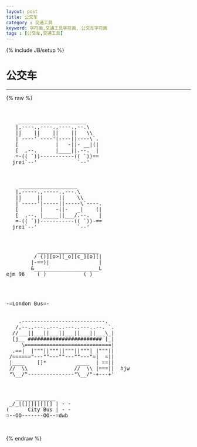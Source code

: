 ```yaml
---
layout: post
title: 公交车
category : 交通工具
keyword: 字符画,交通工具字符画, 公交车字符画
tags : [公交车,交通工具]
---
```

{% include JB/setup %}
# 公交车
---
{% raw %}
<pre>


    ______________________
   |,----.,----.,----.,--.\
   ||    ||    ||    ||   \\
   |`----&#039;`----&#039;|----||----\`.
   [            |   -||- __|(|
   [  ,--.      |____||.--.  |
   =-(( `))-----------(( `))==
  jrei`--&#039;             `--&#039;



    ___________________
   |,-----.,-----.,---.\
   ||     ||     ||    \\
   |`-----&#039;|-----||-----\`----.
   [       |    -||-   _|    (|
   [  ,--. |_____||___/.--.   |
   =-(( `))-----------(( `))-==
  jrei`--&#039;             `--&#039;



          ____________________
         / {)][o&gt;][_o][c_][o][|
        |-==)|                |
        &amp;_____________________L
ejm 96    ( )            ( )




-=London Bus=-


    .---------------------------.
   /,--..---..---..---..---..--. `.
  //___||___||___||___||___||___\_|
  [j__ ######################## [_|
     \============================|
  .==|  |&quot;&quot;&quot;||&quot;&quot;&quot;||&quot;&quot;&quot;||&quot;&quot;&quot;| |&quot;&quot;&quot;||
 /======&quot;---&quot;&quot;---&quot;&quot;---&quot;&quot;---&quot;=|  =||
 |____    []*          ____  | ==||
 //  \\               //  \\ |===||  hjw
 &quot;\__/&quot;---------------&quot;\__/&quot;-+---+&#039;



   _____________
 _/_|[][][][][] | - -
(      City Bus | - -
=--OO-------OO--=dwb

 </pre>
{% endraw %}
